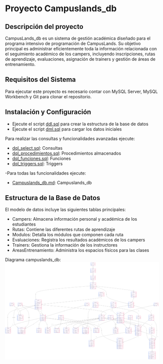 # Proyecto Campuslands_db

## Descripción del proyecto

CampusLands_db es un sistema de gestión académica diseñado para el programa intensivo de programación de CampusLands. Su objetivo principal es administrar eficientemente toda la información relacionada con el seguimiento académico de los campers, incluyendo inscripciones, rutas de aprendizaje, evaluaciones, asignación de trainers y gestión de áreas de entrenamiento.

## Requisitos del Sistema

Para ejecutar este proyecto es necesario contar con MySQL Server, MySQL Workbench y Git para clonar el repositorio.

## Instalación y Configuración

- Ejecute el script [ddl.sql](ddl/ddl.sql) para crear la estructura de la base de datos
- Ejecute el script [dml.sql](dml/dml.sql) para cargar los datos iniciales

Para realizar las consultas y funcionalidades avanzadas ejecute:
- [dql_select.sql](dql_select/dql_select.sql): Consultas
- [dql_procedimientos.sql](dql_procedimientos/dql_procedimientos.sql): Procedimientos almacenados
- [dql_funciones.sql](dql_funciones/dql_funciones.sql): Funciones
- [dql_triggers.sql](dql_triggers/dql_triggers.sql):  Triggers

-Para todas las funcionalidades ejecute:
- [Campuslands_db.md](/Campuslands_db.md):  Campuslands_db

## Estructura de la Base de Datos

El modelo de datos incluye las siguientes tablas principales:
- Campers: Almacena información personal y académica de los estudiantes
- Rutas: Contiene las diferentes rutas de aprendizaje
- Modulos: Detalla los módulos que componen cada ruta
- Evaluaciones: Registra los resultados académicos de los campers
- Trainers: Gestiona la información de los instructores
- AreasEntrenamiento: Administra los espacios físicos para las clases

Diagrama campuslands_db: ![alt text](Diagrama.png)

